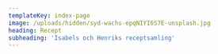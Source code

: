 ```yaml
---
templateKey: index-page
image: /uploads/hidden/syd-wachs-epqNIYI6S7E-unsplash.jpg
heading: Recept
subheading: 'Isabels och Henriks receptsamling'
---
```

